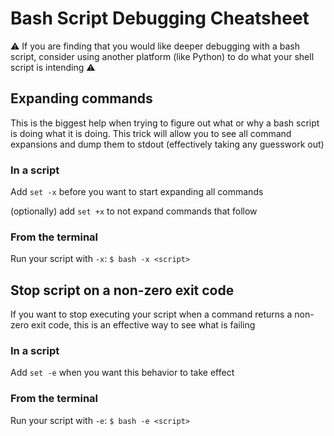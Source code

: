 # Bash Script Debugging Cheatsheet

:warning: If you are finding that you would like deeper debugging with a bash script, consider using another platform (like Python) to do what your shell script is intending :warning:

## Expanding commands

This is the biggest help when trying to figure out what or why a bash script is doing what it is doing. This trick will allow you to see all command expansions and dump them to stdout (effectively taking any guesswork out)

### In a script

Add `set -x` before you want to start expanding all commands

(optionally) add `set +x` to not expand commands that follow

### From the terminal

Run your script with `-x`: `$ bash -x <script>`

## Stop script on a non-zero exit code

If you want to stop executing your script when a command returns a non-zero exit code, this is an effective way to see what is failing

### In a script

Add `set -e` when you want this behavior to take effect

### From the terminal

Run your script with `-e`: `$ bash -e <script>`
